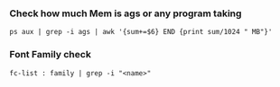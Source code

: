 ### Check how much Mem is ags or any program taking
`ps aux | grep -i ags | awk '{sum+=$6} END {print sum/1024 " MB"}'`

### Font Family check
`fc-list : family | grep -i "<name>"`
